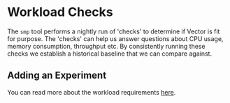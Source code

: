 # Workload Checks

The `smp` tool performs a nightly run of 'checks' to determine if Vector is fit for purpose.
The 'checks' can help us answer questions about CPU usage, memory consumption, throughput etc.
By consistently running these checks we establish a historical baseline that we can compare against.

## Adding an Experiment

You can read more about the workload requirements [here](https://github.com/DataDog/datadog-agent/blob/main/test/workload-checks/README.md).
